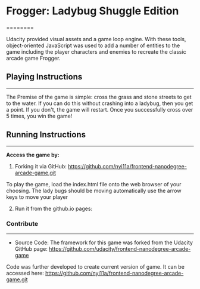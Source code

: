 # **Frogger: Ladybug Shuggle Edition**
========

Udacity provided visual assets and a game loop engine. With these tools,  object-oriented JavaScript was used to add a number of entities to the game including the player characters and enemies to recreate the classic arcade game Frogger.


## **Playing Instructions**
--------
The Premise of the game is simple: cross the grass and stone streets to get to the water. If you can do this without crashing into a ladybug, then you get a point. If you don't, the game will restart. Once you successfully cross over 5 times, you win the game!


## **Running Instructions**
------------

**Access the game by:**


1. Forking it via GitHub:
https://github.com/nyi11a/frontend-nanodegree-arcade-game.git

To play the game,
load the index.html file onto the web browser of your choosing.
The lady bugs should be moving automatically
use the arrow keys to move your player


2. Run it from the github.io pages:





### **Contribute**
----------
- Source Code: The framework for this game was forked from the Udacity GitHub page: https://github.com/udacity/frontend-nanodegree-arcade-game

Code was further developed to create current version of game. It can be accessed here:  https://github.com/nyi11a/frontend-nanodegree-arcade-game.git


